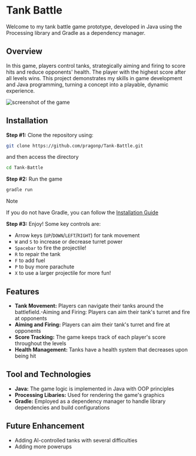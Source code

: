 # Tank Battle

Welcome to my tank battle game prototype, developed in Java using the Processing library and Gradle as a dependency manager.

## Overview

In this game, players control tanks, strategically aiming and firing to score hits and reduce opponents' health. The player with the highest score after all levels wins. This project demonstrates my skills in game development and Java programming, turning a concept into a playable, dynamic experience.

![screenshot of the game](https://i.ibb.co/3f8DDt5/screenshot.png)

## Installation

**Step #1:** Clone the repository using:
```bash
git clone https://github.com/pragonp/Tank-Battle.git
```
and then access the directory
```bash
cd Tank-Battle
```
**Step #2:** Run the game
```bash
gradle run
```
> [!NOTE]
> If you do not have Gradle, you can follow the [Installation Guide](https://docs.gradle.org/current/userguide/installation.html)

**Step #3:** Enjoy! Some key controls are:
- Arrow keys (`UP`/`DOWN`/`LEFT`/`RIGHT`) for tank movement
- `W` and `S` to increase or decrease turret power
- `Spacebar` to fire the projectile!
- `R` to repair the tank
- `F` to add fuel
- `P` to buy more parachute
- `X` to use a larger projectile for more fun!

## Features
- **Tank Movement:** Players can navigate their tanks around the battlefield.-Aiming and Firing: Players can aim their tank's turret and fire at opponents
- **Aiming and Firing:** Players can aim their tank's turret and fire at opponents
- **Score Tracking:** The game keeps track of each player's score throughout the levels
- **Health Management:** Tanks have a health system that decreases upon being hit

## Tool and Technologies
- **Java:** The game logic is implemented in Java with OOP principles
- **Processing Libaries:** Used for rendering the game's graphics
- **Gradle:** Employed as a dependency manager to handle library dependencies and build configurations

## Future Enhancement
- Adding AI-controlled tanks with several difficulties
- Adding more powerups
